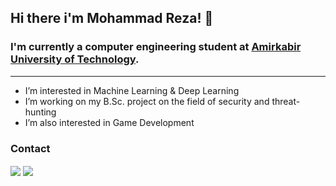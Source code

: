 
## Hi there i'm Mohammad Reza! 🙌   


### I'm currently a computer engineering student at [Amirkabir University of Technology](https://aut.ac.ir/en).  
---

-  I’m interested in Machine Learning & Deep Learning
-  I’m working on my B.Sc. project on the field of security and threat-hunting
-  I’m also interested in Game Development
<!-- <div>
  <img height="200px" src="https://github-readme-stats.vercel.app/api?username=MrezaDorudian&show_icons=true&theme=dark" />
  <img height="200px" src="https://github-readme-stats.vercel.app/api/top-langs/?username=MrezaDorudian&layout=compact&langs_count=7&theme=dark"/>
</div> -->



### Contact

<a href="mailto:mr.dorudian@gmail.com"><img align="center" src="https://img.shields.io/badge/Gmail-D14836?style=for-the-badge&logo=gmail&logoColor=white" /></a>
<a href="linkedin.com/in/iamelmo"><img align="center" src="https://img.shields.io/badge/LinkedIn-0077B5?style=for-the-badge&logo=linkedin&logoColor=white" /></a>
